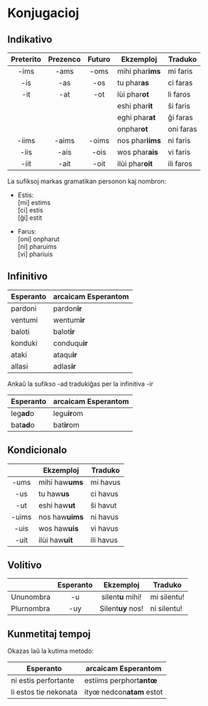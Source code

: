 # Konjugacioj

## Indikativo

| Preterito | Prezenco | Futuro | Ekzemploj        | Traduko   |
| :-------: | :------: | :----: | ---------        | -------   |
| -ims      | -ams     | -oms   | mihi phar**ims** | mi faris  |
| -is       | -as      | -os    | tu phar**as**    | ci faras  |
| -it       | -at      | -ot    | lùi phar**ot**   | li faros  |
|           |          |        | eshi phar**it**  | ŝi faris  |
|           |          |        | eghi phar**at**  | ĝi faras  |
|           |          |        | onphar**ot**     | oni faras |
| -iims     | -aims    | -oims  | nos phar**iims** | ni faris  |
| -iis      | -ais     | -ois   | wos phar**ais**  | vi faris  |
| -iit      | -ait     | -oit   | ilùi phar**oit** | ili faros |

La sufiksoj markas gramatikan personon kaj nombron:

- Estis:\
  [mi] estims\
  [ci] estis\
  [ĝi] estit

- Farus:\
  [oni] onpharut\
  [ni] pharuims\
  [vi] phariuis

## Infinitivo

| Esperanto | arcaicam Esperantom |
| -------   | -------             |
| pardoni   | pardon**ir**        |
| ventumi   | wentum**ir**        |
| baloti    | balot**ir**             |
| konduki   | conduqu**ir**           |
| ataki     | ataqu**ir**             |
| allasi    | adlas**ir**             |

Ankaŭ la sufikso -ad tradukiĝas per la infinitiva -ir

| Esperanto  | arcaicam Esperantom |
| -------    | -------             |
| leg**ad**o | legu**ir**om        |
| bat**ad**o | bat**ir**om         |

## Kondicionalo

|        | Ekzemploj       | Traduko   |
| :----: | ---------       | -------   |
| -ums   | mihi haw**ums** | mi havus  |
| -us    | tu haw**us**    | ci havus  |
| -ut    | eshi haw**ut**  | ŝi havut  |
| -uims  | nos haw**uims** | ni havus  |
| -uis   | wos haw**uis**  | vi havus  |
| -uit   | ilùi haw**uit** | ili havus |

## Volitivo

|            | Esperanto | Ekzemploj         | Traduko     |
| ---------- | :-----:   | :-----:           | -------     |
| Ununombra  | -u        | silent**u** mihi! | mi silentu! |
| Plurnombra | -uy       | Silent**uy** nos! | ni silentu! |

## Kunmetitaj tempoj

Okazas laŭ la kutima metodo:

| Esperanto             | arcaicam Esperantom       |
| -------               | -------                   |
| ni estis perfortante  | estiims perphort**antœ**  |
| li estos tie nekonata | ityœ nedcon**atam** estot |

